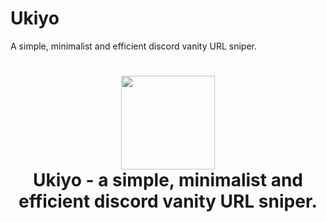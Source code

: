 # Ukiyo
A simple, minimalist and efficient discord vanity URL sniper.

<h1 align="center">
	<img src="https://i.postimg.cc/Hc7NSz24/ukiyo.jpg" width="150px"><br>
    Ukiyo - a simple, minimalist and efficient discord vanity URL sniper.
</h1>
